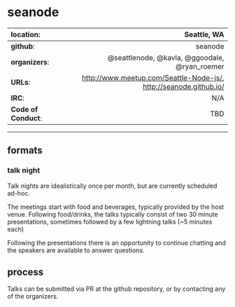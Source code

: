 # seanode


| **location**:         | Seattle, WA                            |
|:----------------------|---------------------------------------:|
| **github**:           | seanode                                |
| **organizers**:       | @seattlenode, @kavla, @ggoodale, @ryan_roemer        |
| **URLs**:             | http://www.meetup.com/Seattle-Node-js/, http://seanode.github.io/ |
| **IRC**:              | N/A                                    |
| **Code of Conduct**:  | TBD                                    |



---------------------------

## formats

### talk night

Talk nights are idealistically once per month, but are currently scheduled
ad-hoc.

The meetings start with food and beverages, typically provided by the host
venue. Following food/drinks, the talks typically consist of two 30 minute
presentations, sometimes followed by a few lightning talks (~5 minutes each)

Following the presentations there is an opportunity to continue chatting and
the speakers are available to answer questions.

## process

Talks can be submitted via PR at the github repository, or by contacting any
of the organizers.
